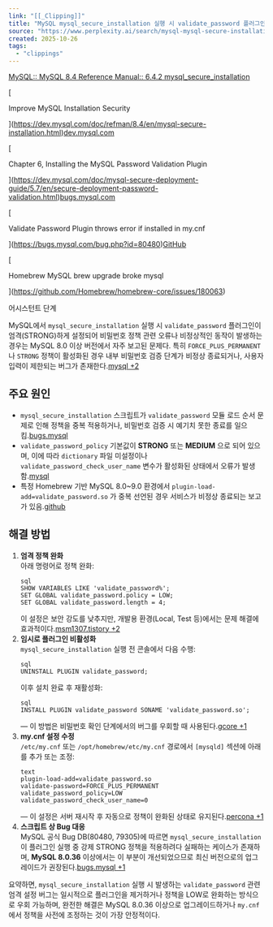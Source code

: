 ```yaml
---
link: "[[_Clipping]]"
title: "MySQL mysql_secure_installation 실행 시 validate_password 플러그인 엄격 설정 관련 버그 및 해결"
source: "https://www.perplexity.ai/search/mysql-mysql-secure-installatio-AHL8D630RnyQdB9_TNbd.g"
created: 2025-10-26
tags:
  - "clippings"
---
```

[MySQL:: MySQL 8.4 Reference Manual:: 6.4.2 mysql\_secure\_installation](https://dev.mysql.com/doc/refman/8.4/en/mysql-secure-installation.html)

[

Improve MySQL Installation Security

](https://dev.mysql.com/doc/refman/8.4/en/mysql-secure-installation.html)[dev.mysql.com](https://dev.mysql.com/doc/mysql-secure-deployment-guide/5.7/en/secure-deployment-password-validation.html)

[

Chapter 6, Installing the MySQL Password Validation Plugin

](https://dev.mysql.com/doc/mysql-secure-deployment-guide/5.7/en/secure-deployment-password-validation.html)[bugs.mysql.com](https://bugs.mysql.com/bug.php?id=80480)

[

Validate Password Plugin throws error if installed in my.cnf

](https://bugs.mysql.com/bug.php?id=80480)[GitHub](https://github.com/Homebrew/homebrew-core/issues/180063)

[

Homebrew MySQL brew upgrade broke mysql

](https://github.com/Homebrew/homebrew-core/issues/180063)

어시스턴트 단계

MySQL에서 `mysql_secure_installation` 실행 시 `validate_password` 플러그인이 엄격(STRONG)하게 설정되어 비밀번호 정책 관련 오류나 비정상적인 동작이 발생하는 경우는 MySQL 8.0 이상 버전에서 자주 보고된 문제다. 특히 `FORCE_PLUS_PERMANENT` 나 `STRONG` 정책이 활성화된 경우 내부 비밀번호 검증 단계가 비정상 종료되거나, 사용자 입력이 제한되는 버그가 존재한다.[mysql +2](https://dev.mysql.com/doc/refman/8.4/en/mysql-secure-installation.html)

## 주요 원인

- `mysql_secure_installation` 스크립트가 `validate_password` 모듈 로드 순서 문제로 인해 정책을 중복 적용하거나, 비밀번호 검증 시 예기치 못한 종료를 일으킴.[bugs.mysql](https://bugs.mysql.com/bug.php?id=80480)
- `validate_password_policy` 기본값이 **STRONG** 또는 **MEDIUM** 으로 되어 있으며, 이에 따라 `dictionary` 파일 미설정이나 `validate_password_check_user_name` 변수가 활성화된 상태에서 오류가 발생함.[mysql](https://dev.mysql.com/doc/mysql-secure-deployment-guide/5.7/en/secure-deployment-password-validation.html)
- 특정 Homebrew 기반 MySQL 8.0~9.0 환경에서 `plugin-load-add=validate_password.so` 가 중복 선언된 경우 서비스가 비정상 종료되는 보고가 있음.[github](https://github.com/Homebrew/homebrew-core/issues/180063)

## 해결 방법

1. **엄격 정책 완화**  
	아래 명령어로 정책 완화:
	```
	sql
	SHOW VARIABLES LIKE 'validate_password%';
	SET GLOBAL validate_password.policy = LOW;
	SET GLOBAL validate_password.length = 4;
	```
	이 설정은 보안 강도를 낮추지만, 개발용 환경(Local, Test 등)에서는 문제 해결에 효과적이다.[msm1307.tistory +2](https://msm1307.tistory.com/131)
2. **임시로 플러그인 비활성화**  
	`mysql_secure_installation` 실행 전 콘솔에서 다음 수행:
	```
	sql
	UNINSTALL PLUGIN validate_password;
	```
	이후 설치 완료 후 재활성화:
	```
	sql
	INSTALL PLUGIN validate_password SONAME 'validate_password.so';
	```
	— 이 방법은 비밀번호 확인 단계에서의 버그를 우회할 때 사용된다.[gcore +1](https://gcore.com/learning/how-to-fix-password-error-mysql)
3. **my.cnf 설정 수정**  
	`/etc/my.cnf` 또는 `/opt/homebrew/etc/my.cnf` 경로에서 `[mysqld]` 섹션에 아래를 추가 또는 조정:
	```
	text
	plugin-load-add=validate_password.so
	validate-password=FORCE_PLUS_PERMANENT
	validate_password_policy=LOW
	validate_password_check_user_name=0
	```
	— 이 설정은 서버 재시작 후 자동으로 정책이 완화된 상태로 유지된다.[percona +1](https://www.percona.com/blog/improving-mysql-password-security-with-validation-plugin/)
4. **스크립트 상 Bug 대응**  
	MySQL 공식 Bug DB(80480, 79305)에 따르면 `mysql_secure_installation` 이 플러그인 실행 중 강제 STRONG 정책을 적용하려다 실패하는 케이스가 존재하며, **MySQL 8.0.36** 이상에서는 이 부분이 개선되었으므로 최신 버전으로의 업그레이드가 권장된다.[bugs.mysql +1](https://bugs.mysql.com/79305)

요약하면, `mysql_secure_installation` 실행 시 발생하는 `validate_password` 관련 엄격 설정 버그는 일시적으로 플러그인을 제거하거나 정책을 LOW로 완화하는 방식으로 우회 가능하며, 완전한 해결은 MySQL 8.0.36 이상으로 업그레이드하거나 `my.cnf` 에서 정책을 사전에 조정하는 것이 가장 안정적이다.